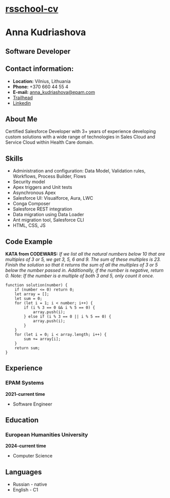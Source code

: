 # [rsschool-cv](https://github.com/AnnaKudryashova/rsschool-cv)

# Anna Kudriashova

## Software Developer


## Contact information:

* **Location:** Vilnius, Lithuania
* **Phone:** +370 660 44 55 4
* **E-mail:** anna_kudriashova@epam.com
* [Trailhead](https://www.salesforce.com/trailblazer/akudriashova)
* [Linkedin](https://www.linkedin.com/in/anna-kudriashova/)

## About Me

 Certified Salesforce Developer with 3+ years of experience developing custom solutions with a wide range of technologies in Sales Cloud and Service Cloud within Health Care domain.

## Skills
* Administration and configuration: Data Model, Validation rules, Workflows, Process Builder, Flows
* Security model
* Apex triggers and Unit tests
* Asynchronous Apex
* Salesforce UI: Visualforce, Aura, LWC
* Conga Composer
* Salesforce REST integration
* Data migration using Data Loader
* Ant migration tool, Salesforce CLI
* HTML, CSS, JS

## Code Example

**KATA from CODEWARS:** *If we list all the natural numbers below 10 that are multiples of 3 or 5, we get 3, 5, 6 and 9. The sum of these multiples is 23.
Finish the solution so that it returns the sum of all the multiples of 3 or 5 below the number passed in.
Additionally, if the number is negative, return 0.
Note: If the number is a multiple of both 3 and 5, only count it once.*

```
function solution(number) {
    if (number <= 0) return 0;
    let array = [];
    let sum = 0;
    for (let i = 1; i < number; i++) {
        if (i % 3 == 0 && i % 5 == 0) {
            array.push(i);
        } else if (i % 3 == 0 || i % 5 == 0) {
            array.push(i);
        }
    }
    for (let i = 0; i < array.length; i++) {
        sum += array[i];
    }
    return sum;
}
```

## Experience
### EPAM Systems
**2021-current time**
* Software Engineer

## Education
### European Humanities University
**2024-current time** 
* Computer Science

## Languages

* Russian - native
* English - C1


